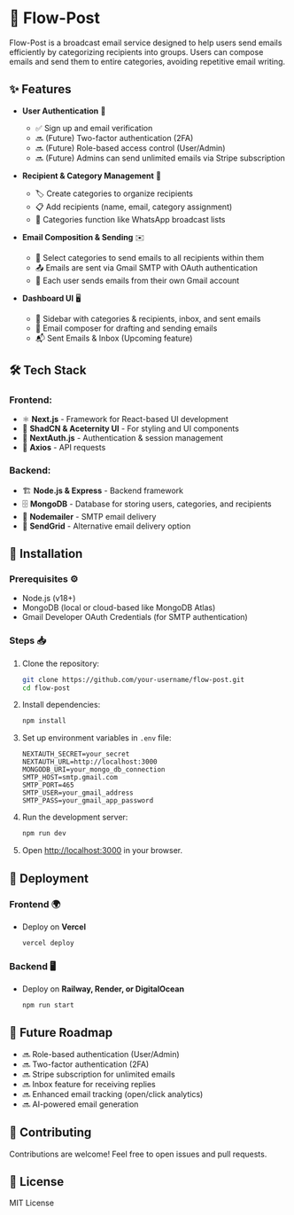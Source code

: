 # 🚀 Flow-Post

Flow-Post is a broadcast email service designed to help users send emails efficiently by categorizing recipients into groups. Users can compose emails and send them to entire categories, avoiding repetitive email writing.

## ✨ Features

- **User Authentication** 🔐
  - ✅ Sign up and email verification
  - 🔜 (Future) Two-factor authentication (2FA)
  - 🔜 (Future) Role-based access control (User/Admin)
  - 🔜 (Future) Admins can send unlimited emails via Stripe subscription

- **Recipient & Category Management** 📂
  - 🏷️ Create categories to organize recipients
  - 📋 Add recipients (name, email, category assignment)
  - 📢 Categories function like WhatsApp broadcast lists

- **Email Composition & Sending** ✉️
  - 📩 Select categories to send emails to all recipients within them
  - 📤 Emails are sent via Gmail SMTP with OAuth authentication
  - 👤 Each user sends emails from their own Gmail account

- **Dashboard UI** 🖥️
  - 📑 Sidebar with categories & recipients, inbox, and sent emails
  - 📝 Email composer for drafting and sending emails
  - 📬 Sent Emails & Inbox (Upcoming feature)

## 🛠️ Tech Stack

### Frontend:
- ⚛️ **Next.js** - Framework for React-based UI development
- 🎨 **ShadCN & Aceternity UI** - For styling and UI components
- 🔐 **NextAuth.js** - Authentication & session management
- 🔄 **Axios** - API requests

### Backend:
- 🏗️ **Node.js & Express** - Backend framework
- 🗄️ **MongoDB** - Database for storing users, categories, and recipients
- 📧 **Nodemailer** - SMTP email delivery
- 📩 **SendGrid** - Alternative email delivery option

## 📌 Installation

### Prerequisites ⚙️
- Node.js (v18+)
- MongoDB (local or cloud-based like MongoDB Atlas)
- Gmail Developer OAuth Credentials (for SMTP authentication)

### Steps 📥
1. Clone the repository:
   ```bash
   git clone https://github.com/your-username/flow-post.git
   cd flow-post
   ```
2. Install dependencies:
   ```bash
   npm install
   ```
3. Set up environment variables in `.env` file:
   ```env
   NEXTAUTH_SECRET=your_secret
   NEXTAUTH_URL=http://localhost:3000
   MONGODB_URI=your_mongo_db_connection
   SMTP_HOST=smtp.gmail.com
   SMTP_PORT=465
   SMTP_USER=your_gmail_address
   SMTP_PASS=your_gmail_app_password
   ```
4. Run the development server:
   ```bash
   npm run dev
   ```
5. Open [http://localhost:3000](http://localhost:3000) in your browser.

## 🚀 Deployment

### Frontend 🌍
- Deploy on **Vercel**
  ```bash
  vercel deploy
  ```

### Backend 🖥️
- Deploy on **Railway, Render, or DigitalOcean**
  ```bash
  npm run start
  ```

## 🔮 Future Roadmap
- 🔜 Role-based authentication (User/Admin)
- 🔜 Two-factor authentication (2FA)
- 🔜 Stripe subscription for unlimited emails
- 🔜 Inbox feature for receiving replies
- 🔜 Enhanced email tracking (open/click analytics)
- 🔜 AI-powered email generation

## 🤝 Contributing
Contributions are welcome! Feel free to open issues and pull requests.

## 📜 License
MIT License
